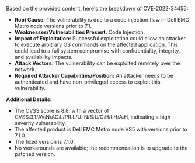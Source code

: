 Based on the provided content, here's the breakdown of CVE-2022-34456:

*   **Root Cause:** The vulnerability is due to a code injection flaw in Dell EMC Metro node versions prior to 7.1.
*   **Weaknesses/Vulnerabilities Present:** Code Injection.
*   **Impact of Exploitation:** Successful exploitation could allow an attacker to execute arbitrary OS commands on the affected application. This could lead to a full system compromise with confidentiality, integrity, and availability impacts.
*   **Attack Vectors:** The vulnerability can be exploited remotely over the network.
*   **Required Attacker Capabilities/Position:** An attacker needs to be authenticated and have non-privileged access to exploit this vulnerability.

**Additional Details:**

*   The CVSS score is 8.8, with a vector of CVSS:3.1/AV:N/AC:L/PR:L/UI:N/S:U/C:H/I:H/A:H, indicating a high severity vulnerability.
*   The affected product is Dell EMC Metro node VS5 with versions prior to 7.1.0.
*   The fixed version is 7.1.0.
*   No workarounds are available; the recommendation is to upgrade to the patched version.